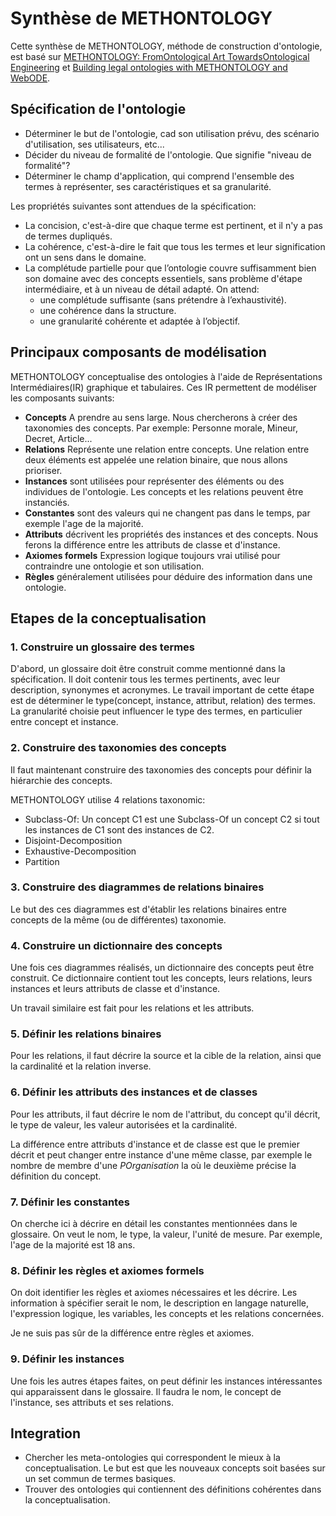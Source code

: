 # Synthèse de METHONTOLOGY

Cette synthèse de METHONTOLOGY, méthode de construction d'ontologie, est basé sur [METHONTOLOGY: FromOntological Art TowardsOntological Engineering](/ressources/methontology_origin.pdf) et [Building legal ontologies with METHONTOLOGY and WebODE](/ressources/methontology_legal.pdf).

## Spécification de l'ontologie

- Déterminer le but de l'ontologie, cad son utilisation prévu, des scénario d'utilisation, ses utilisateurs, etc...
- Décider du niveau de formalité de l'ontologie. Que signifie "niveau de formalité"?
- Déterminer le champ d'application, qui comprend l'ensemble des termes à représenter, ses caractéristiques et sa granularité.

Les propriétés suivantes sont attendues de la spécification:

- La concision, c'est-à-dire que chaque terme est pertinent, et il n'y a pas de termes dupliqués.
- La cohérence, c'est-à-dire le fait que tous les termes et leur signification ont un sens dans le domaine.
- La complétude partielle pour que l’ontologie couvre suffisamment bien son domaine avec des concepts essentiels, sans problème d'étape intermédiaire, et à un niveau de détail adapté. On attend:
  - une complétude suffisante (sans prétendre à l’exhaustivité).
  - une cohérence dans la structure.
  - une granularité cohérente et adaptée à l’objectif.

## Principaux composants de modélisation

METHONTOLOGY conceptualise des ontologies à l'aide de Représentations Intermédiaires(IR) graphique et tabulaires. Ces IR permettent de modéliser les composants suivants:

- **Concepts** A prendre au sens large. Nous chercherons à créer des taxonomies des concepts.
Par exemple: Personne morale, Mineur, Decret, Article...
- **Relations** Représente une relation entre concepts. Une relation entre deux éléments est appelée une relation binaire, que nous allons prioriser.
- **Instances** sont utilisées pour représenter des éléments ou des individues de l'ontologie. Les concepts et les relations peuvent être instanciés.
- **Constantes** sont des valeurs qui ne changent pas dans le temps, par exemple l'age de la majorité.
- **Attributs** décrivent les propriétés des instances et des concepts. Nous ferons la différence entre les attributs de classe et d'instance.
- **Axiomes formels** Expression logique toujours vrai utilisé pour contraindre une ontologie et son utilisation.
- **Règles** généralement utilisées pour déduire des information dans une ontologie.

## Etapes de la conceptualisation

### 1. Construire un glossaire des termes

D'abord, un glossaire doit être construit comme mentionné dans la spécification. Il doit contenir tous les termes pertinents, avec leur description, synonymes et acronymes. Le travail important de cette étape est de déterminer le type(concept, instance, attribut, relation) des termes. La granularité choisie peut influencer le type des termes, en particulier entre concept et instance.

### 2. Construire des taxonomies des concepts

Il faut maintenant construire des taxonomies des concepts pour définir la hiérarchie des concepts.

METHONTOLOGY utilise 4 relations taxonomic:

- Subclass-Of: Un concept C1 est une Subclass-Of un concept C2 si tout les instances de C1 sont des instances de C2.
- Disjoint-Decomposition
- Exhaustive-Decomposition
- Partition

### 3. Construire des diagrammes de relations binaires

Le but des ces diagrammes est d'établir les relations binaires entre concepts de la même (ou de différentes) taxonomie.

### 4. Construire un dictionnaire des concepts

Une fois ces diagrammes réalisés, un dictionnaire des concepts peut être construit.
Ce dictionnaire contient tout les concepts, leurs relations, leurs instances et leurs attributs de classe et d'instance.

Un travail similaire est fait pour les relations et les attributs.

### 5. Définir les relations binaires

Pour les relations, il faut décrire la source et la cible de la relation, ainsi que la cardinalité et la relation inverse.

### 6. Définir les attributs des instances et de classes

Pour les attributs, il faut décrire le nom de l'attribut, du concept qu'il décrit, le type de valeur, les valeur autorisées et la cardinalité.

La différence entre attributs d'instance et de classe est que le premier décrit et peut changer entre instance d'une même classe, par exemple le nombre de membre d'une *POrganisation* la où le deuxième précise la définition du concept.

### 7. Définir les constantes

On cherche ici à décrire en détail les constantes mentionnées dans le glossaire. On veut le nom, le type, la valeur, l'unité de mesure. Par exemple, l'age de la majorité est 18 ans.

### 8. Définir les règles et axiomes formels

On doit identifier les règles et axiomes nécessaires et les décrire. Les information à spécifier serait le nom, le description en langage naturelle, l'expression logique, les variables, les concepts et les relations concernées.

Je ne suis pas sûr de la différence entre règles et axiomes.

### 9. Définir les instances

Une fois les autres étapes faites, on peut définir les instances intéressantes qui apparaissent dans le glossaire. Il faudra le nom, le concept de l'instance, ses attributs et ses relations.

## Integration

- Chercher les meta-ontologies qui correspondent le mieux à la conceptualisation. Le but est que les nouveaux concepts soit basées sur un set commun de termes basiques.
- Trouver des ontologies qui contiennent des définitions cohérentes dans la conceptualisation.
